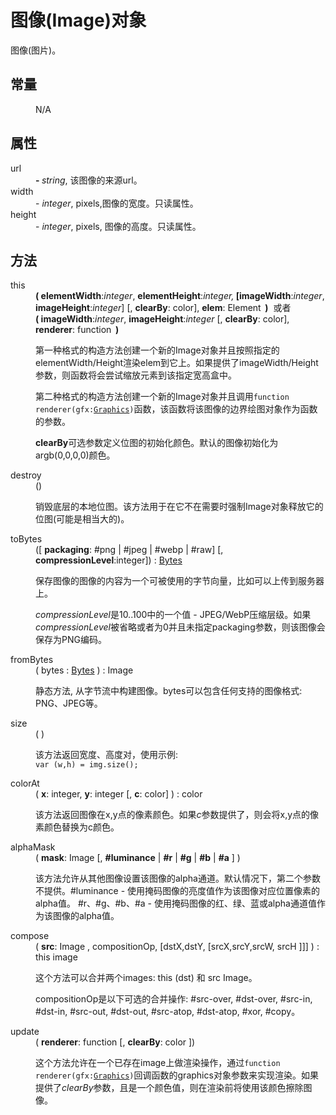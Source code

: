 # 图像(Image)对象

<p>图像(图片)。</p>
  <dl>
    <h2>常量</h2>
	<dt></dt>
    <dd>N/A</dd>
    <h2>属性</h2>
    <dt>url</dt>
    <dd><strong>- </strong><em>string</em>, 该图像的来源url。</dd>
    <dt>width</dt>
    <dd>- <em>integer</em>, pixels,图像的宽度。只读属性。</dd>
    <dt>height</dt>
    <dd>- <em>integer</em>, pixels, 图像的高度。只读属性。</dd>
    <h2>方法</h2>
    <dt>this</dt>
    <dd>
      <div><strong>(  elementWidth</strong>:<em>integer</em>, <strong>elementHeight</strong>:<em>integer,</em><strong> [imageWidth</strong>:<em>integer</em>, <strong>imageHeight</strong>:<em>integer</em>] [, <strong>clearBy</strong>: color], <strong>elem</strong>: Element<strong> &nbsp;)</strong> &nbsp;或者</div>
      <div><strong>( imageWidth</strong>:<em>integer</em>, <strong>imageHeight</strong>:<em>integer</em> [, <strong>clearBy</strong>: color], <strong>renderer</strong>: function<strong> &nbsp;)</strong></div>
      <p>第一种格式的构造方法创建一个新的Image对象并且按照指定的elementWidth/Height渲染elem到它上。如果提供了imageWidth/Height参数，则函数将会尝试缩放元素到该指定宽高盒中。</p>
      <p>第二种格式的构造方法创建一个新的Image对象并且调用<code>function renderer(gfx:</code><a href="Graphics.htm"><code>Graphics</code></a><code>)</code>函数，该函数将该图像的边界绘图对象作为函数的参数。</p>
      <p><strong>clearBy</strong>可选参数定义位图的初始化颜色。默认的图像初始化为argb(0,0,0,0)颜色。</p></dd>
    <dt>destroy</dt>
    <dd>
      <div>()</div>
      <p>销毁底层的本地位图。该方法用于在它不在需要时强制Image对象释放它的位图(可能是相当大的)。</p></dd>
    <dt>toBytes</dt>
    <dd>
      <div>([ <b>packaging</b>: #png | #jpeg | #webp | #raw] [, <strong>compressionLevel</strong>:integer]) : <a href="../script/Bytes.htm">Bytes</a></div>
      <p>保存图像的图像的内容为一个可被使用的字节向量，比如可以上传到服务器上。</p>
      <p><em>compressionLevel</em>是10..100中的一个值  - JPEG/WebP压缩层级。如果<i>compressionLevel</i>被省略或者为0并且未指定packaging参数，则该图像会保存为PNG编码。</p></dd>
    <dt>fromBytes</dt>
      <dd>
        <div>( bytes : <a href="../script/Bytes.htm">Bytes</a> ) : Image</div>
        <p>静态方法, 从字节流中构建图像。bytes可以包含任何支持的图像格式: PNG、JPEG等。</p></dd>
    <dt>size</dt>
    <dd>
      <div>( )</div>
      <p>该方法返回宽度、高度对，使用示例:<br/><code>var (w,h) = img.size();</code></p></dd>
    <dt>colorAt</dt>
    <dd>
      <div>( <strong>x</strong>: integer, <strong>y</strong>: integer [, <strong>c</strong>: color] ) : color</div>
      <p>该方法返回图像在x,y点的像素颜色。如果<em>c</em>参数提供了，则会将x,y点的像素颜色替换为c颜色。</p></dd>
    <dt>alphaMask</dt>
    <dd>
      <div>( <strong>mask</strong>: Image [, <strong>#luminance</strong> | <strong>#r</strong> | <strong>#g</strong> | <strong>#b</strong> | <strong>#a</strong> ] )</div>
      <p>该方法允许从其他图像设置该图像的alpha通道。默认情况下，第二个参数不提供。#luminance - 使用掩码图像的亮度值作为该图像对应位置像素的alpha值。 #r、#g、#b、#a - 使用掩码图像的红、绿、蓝或alpha通道值作为该图像的alpha值。</p></dd>
    <dt>compose</dt>
    <dd>
      <div>( <strong>src</strong>: Image , compositionOp, [dstX,dstY, [srcX,srcY,srcW, srcH ]]] ) : this image</div>
      <p>这个方法可以合并两个images: this (dst) 和 src Image。</p>
      <p>compositionOp是以下可选的合并操作: #src-over, #dst-over, #src-in, #dst-in, #src-out, #dst-out, #src-atop, #dst-atop, #xor, #copy。</p></dd>
    <dt>update</dt>
    <dd>
      <div>( <strong>renderer</strong>: function [, <strong>clearBy</strong>: color ])</div>
      <p>这个方法允许在一个已存在image上做渲染操作，通过<code>function renderer(gfx:</code><a href="Graphics.htm"><code>Graphics</code></a><code>)</code>回调函数的graphics对象参数来实现渲染。如果提供了<em>clearBy</em>参数，且是一个颜色值，则在渲染前将使用该颜色擦除图像。</p></dd></dl>